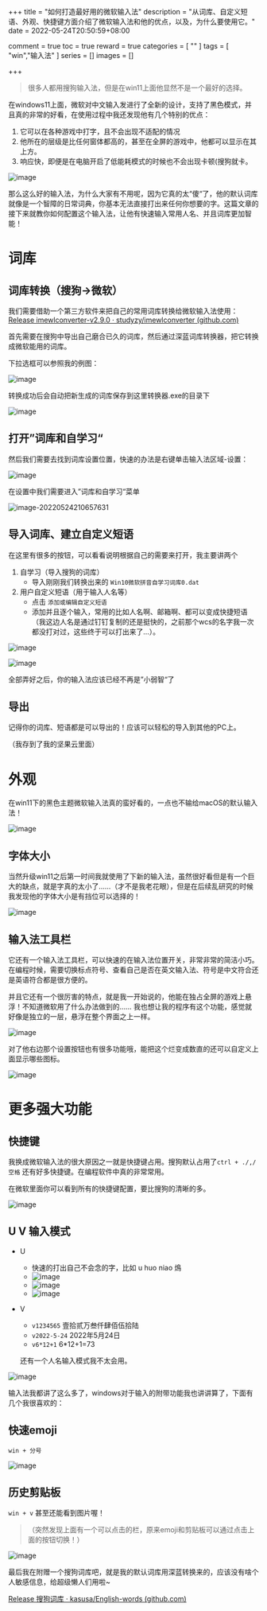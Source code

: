 +++
title = "如何打造最好用的微软输入法"
description = "从词库、自定义短语、外观、快捷键方面介绍了微软输入法和他的优点，以及，为什么要使用它。"
date = 2022-05-24T20:50:59+08:00

comment = true
toc = true
reward = true
categories = [
  ""
]
tags = [
  "win","输入法"
]
series = []
images = []

+++

> 很多人都用搜狗输入法，但是在win11上面他显然不是一个最好的选择。

在windows11上面，微软对中文输入发进行了全新的设计，支持了黑色模式，并且真的非常的好看，在使用过程中我还发现他有几个特别的优点：

1. 它可以在各种游戏中打字，且不会出现不适配的情况
2. 他所在的层级是比任何窗体都高的，甚至在全屏的游戏中，他都可以显示在其上方。
3. 响应快，即便是在电脑开启了低能耗模式的时候也不会出现卡顿(搜狗就卡。

![image](https://image.baidu.com/search/down?url=https://tva1.sinaimg.cn/large/006rgJELgy1h2jsguw43aj306j037js3.jpg)

那么这么好的输入法，为什么大家有不用呢，因为它真的太“傻“了，他的默认词库就像是一个智障的日常词典，你基本无法直接打出来任何你想要的字。这篇文章的接下来就教你如何配置这个输入法，让他有快速输入常用人名、并且词库更加智能！

# 词库

## 词库转换（搜狗→微软）

我们需要借助一个第三方软件来把自己的常用词库转换给微软输入法使用：[Release imewlconverter-v2.9.0 · studyzy/imewlconverter (github.com)](https://github.com/studyzy/imewlconverter/releases/tag/v2.9.0)

首先需要在搜狗中导出自己磨合已久的词库，然后通过深蓝词库转换器，把它转换成微软能用的词库。

下拉选框可以参照我的例图：

![image](https://image.baidu.com/search/down?url=https://tva1.sinaimg.cn/large/006rgJELgy1h2jsnhukumj30fb0cmtau.jpg)

转换成功后会自动把新生成的词库保存到这里转换器.exe的目录下

![image](https://image.baidu.com/search/down?url=https://tva4.sinaimg.cn/large/006rgJELgy1h2jspiuviaj30iz0bc40t.jpg)

## 打开”词库和自学习“

然后我们需要去找到词库设置位置，快速的办法是右键单击输入法区域-设置：

![image](https://image.baidu.com/search/down?url=https://tva4.sinaimg.cn/large/006rgJELgy1h2jsqzb5kfj30a40b7438.jpg)

在设置中我们需要进入”词库和自学习“菜单

![image-20220524210657631](C:\Users\kasusa\AppData\Roaming\Typora\typora-user-images\image-20220524210657631.png)

## 导入词库、建立自定义短语

在这里有很多的按钮，可以看看说明根据自己的需要来打开，我主要讲两个

1. 自学习（导入搜狗的词库）
   - 导入刚刚我们转换出来的 `Win10微软拼音自学习词库0.dat`
2. 用户自定义短语（用于输入人名等）
   - 点击 `添加或编辑自定义短语`
   - 添加并且逐个输入，常用的比如人名啊、邮箱啊、都可以变成快捷短语（我这边人名是通过钉钉复制的还是挺快的，之前那个wcs的名字我一次都没打对过，这些终于可以打出来了…）。

![image](https://image.baidu.com/search/down?url=https://tvax1.sinaimg.cn/large/006rgJELly1h2jstdx7v5j30m10ut78g.jpg)

![image](https://image.baidu.com/search/down?url=https://tvax3.sinaimg.cn/large/006rgJELly1h2jsw5obooj30m90le0v3.jpg)

全部弄好之后，你的输入法应该已经不再是”小弱智“了

## 导出

记得你的词库、短语都是可以导出的！应该可以轻松的导入到其他的PC上。

（我存到了我的坚果云里面）

# 外观

在win11下的黑色主题微软输入法真的蛮好看的，一点也不输给macOS的默认输入法！

![image](https://image.baidu.com/search/down?url=https://tva4.sinaimg.cn/large/006rgJELgy1h2jt2u7ygwj30ob09btfj.jpg)

## 字体大小

当然升级win11之后第一时间我就使用了下新的输入法，虽然很好看但是有一个巨大的缺点，就是字真的太小了……（才不是我老花眼），但是在后续乱研究的时候我发现他的字体大小是有挡位可以选择的！

![image](https://image.baidu.com/search/down?url=https://tva2.sinaimg.cn/large/006rgJELgy1h2jt1z6cwqj30l60j340k.jpg)

## 输入法工具栏

它还有一个输入法工具栏，可以快速的在输入法位置开关，非常非常的简洁小巧。在编程时候，需要切换标点符号、查看自己是否在英文输入法、符号是中文符合还是英语符合都是很方便的。

并且它还有一个很厉害的特点，就是我一开始说的，他能在独占全屏的游戏上悬浮！不知道微软用了什么办法做到的…… 我也想让我的程序有这个功能，感觉就好像是独立的一层，悬浮在整个界面之上一样。

![image](https://image.baidu.com/search/down?url=https://tva1.sinaimg.cn/large/006rgJELgy1h2jsguw43aj306j037js3.jpg)

对了他右边那个设置按钮也有很多功能哦，能把这个烂变成数直的还可以自定义上面显示哪些图标。

![image](https://image.baidu.com/search/down?url=https://tva1.sinaimg.cn/large/006rgJELly1h2jte9vi11j305w05qwfx.jpg)

# 更多强大功能

## 快捷键

我换成微软输入法的很大原因之一就是快捷键占用。搜狗默认占用了`ctrl + ./,/空格` 还有好多快捷键。在编程软件中真的非常常用。

在微软里面你可以看到所有的快捷键配置，要比搜狗的清晰的多。

![image](https://image.baidu.com/search/down?url=https://tva1.sinaimg.cn/large/006rgJELly1h2jtjdvye8j30m10uwq64.jpg)

## U V 输入模式

- U

  - 快速的打出自己不会念的字，比如 u huo niao 䲴
  - ![image](https://image.baidu.com/search/down?url=https://tva4.sinaimg.cn/large/006rgJELly1h2jtn478hyj30i101xjrh.jpg)
  - ![image](https://image.baidu.com/search/down?url=https://tvax1.sinaimg.cn/large/006rgJELly1h2jto5dnkvj30ij02eaa5.jpg)
  - ![image](https://image.baidu.com/search/down?url=https://tva3.sinaimg.cn/large/006rgJELly1h2jtokcbbnj30hh024t8u.jpg)

- V

  - `v1234565` 壹拾贰万叁仟肆佰伍拾陆
  - `v2022-5-24` 2022年5月24日
  - `v6*12+1` 6*12+1=73

  还有一个人名输入模式我不太会用。

![image](https://image.baidu.com/search/down?url=https://tvax3.sinaimg.cn/large/006rgJELly1h2jtj7ztiaj30kr0hpad4.jpg)

输入法我都讲了这么多了，windows对于输入的附带功能我也讲讲算了，下面有几个我很喜欢的：

## 快速emoji

`win + 分号`

![image](https://image.baidu.com/search/down?url=https://tva2.sinaimg.cn/large/006rgJELgy1h2jtsjo3n3j30ap0bv77q.jpg)

## 历史剪贴板

`win + v` 甚至还能看到图片喔！

> （突然发现上面有一个可以点击的栏，原来emoji和剪贴板可以通过点击上面的按钮切换！）

![image](https://image.baidu.com/search/down?url=https://tvax2.sinaimg.cn/large/006rgJELly1h2ju07onq6j30ag0bqn0b.jpg)

最后我在附赠一个搜狗词库吧，就是我的默认词库用深蓝转换来的，应该没有啥个人敏感信息，给超级懒人们用啦~

[Release 搜狗词库 · kasusa/English-words (github.com)](https://github.com/kasusa/English-words/releases/tag/v0.1)

